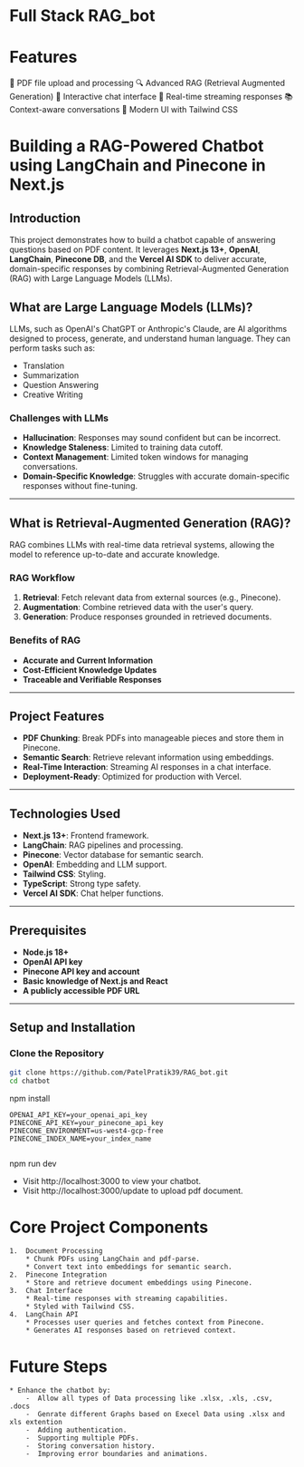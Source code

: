 # Full Stack RAG_bot 


# Features
📁 PDF file upload and processing
🔍 Advanced RAG (Retrieval Augmented Generation)
💬 Interactive chat interface
🔄 Real-time streaming responses
📚 Context-aware conversations
🎨 Modern UI with Tailwind CSS

# Building a RAG-Powered Chatbot using LangChain and Pinecone in Next.js

## Introduction
This project demonstrates how to build a chatbot capable of answering questions based on PDF content. It leverages **Next.js 13+**, **OpenAI**, **LangChain**, **Pinecone DB**, and the **Vercel AI SDK** to deliver accurate, domain-specific responses by combining Retrieval-Augmented Generation (RAG) with Large Language Models (LLMs).


## What are Large Language Models (LLMs)?
LLMs, such as OpenAI's ChatGPT or Anthropic's Claude, are AI algorithms designed to process, generate, and understand human language. They can perform tasks such as:
- Translation
- Summarization
- Question Answering
- Creative Writing

### Challenges with LLMs
- **Hallucination**: Responses may sound confident but can be incorrect.
- **Knowledge Staleness**: Limited to training data cutoff.
- **Context Management**: Limited token windows for managing conversations.
- **Domain-Specific Knowledge**: Struggles with accurate domain-specific responses without fine-tuning.

---

## What is Retrieval-Augmented Generation (RAG)?
RAG combines LLMs with real-time data retrieval systems, allowing the model to reference up-to-date and accurate knowledge.

### RAG Workflow
1. **Retrieval**: Fetch relevant data from external sources (e.g., Pinecone).
2. **Augmentation**: Combine retrieved data with the user's query.
3. **Generation**: Produce responses grounded in retrieved documents.

### Benefits of RAG
- **Accurate and Current Information**
- **Cost-Efficient Knowledge Updates**
- **Traceable and Verifiable Responses**

---

## Project Features
- **PDF Chunking**: Break PDFs into manageable pieces and store them in Pinecone.
- **Semantic Search**: Retrieve relevant information using embeddings.
- **Real-Time Interaction**: Streaming AI responses in a chat interface.
- **Deployment-Ready**: Optimized for production with Vercel.

---

## Technologies Used
- **Next.js 13+**: Frontend framework.
- **LangChain**: RAG pipelines and processing.
- **Pinecone**: Vector database for semantic search.
- **OpenAI**: Embedding and LLM support.
- **Tailwind CSS**: Styling.
- **TypeScript**: Strong type safety.
- **Vercel AI SDK**: Chat helper functions.

---

## Prerequisites
- **Node.js 18+**
- **OpenAI API key**
- **Pinecone API key and account**
- **Basic knowledge of Next.js and React**
- **A publicly accessible PDF URL**

---

## Setup and Installation

### Clone the Repository
```bash
git clone https://github.com/PatelPratik39/RAG_bot.git
cd chatbot


```
npm install 

``` .env file
OPENAI_API_KEY=your_openai_api_key
PINECONE_API_KEY=your_pinecone_api_key
PINECONE_ENVIRONMENT=us-west4-gcp-free
PINECONE_INDEX_NAME=your_index_name


```
npm run dev

-   Visit http://localhost:3000 to view your chatbot.
-   Visit http://localhost:3000/update to upload pdf document.

# Core Project Components
    1.  Document Processing
        * Chunk PDFs using LangChain and pdf-parse.
        * Convert text into embeddings for semantic search.
    2.  Pinecone Integration
        * Store and retrieve document embeddings using Pinecone.
    3.  Chat Interface
        * Real-time responses with streaming capabilities.
        * Styled with Tailwind CSS.
    4.  LangChain API
        * Processes user queries and fetches context from Pinecone.
        * Generates AI responses based on retrieved context.
        
# Future Steps
    * Enhance the chatbot by:
        -  Allow all types of Data processing like .xlsx, .xls, .csv, .docs
        -  Genrate different Graphs based on Execel Data using .xlsx and xls extention
        -  Adding authentication.
        -  Supporting multiple PDFs.
        -  Storing conversation history.
        -  Improving error boundaries and animations.
